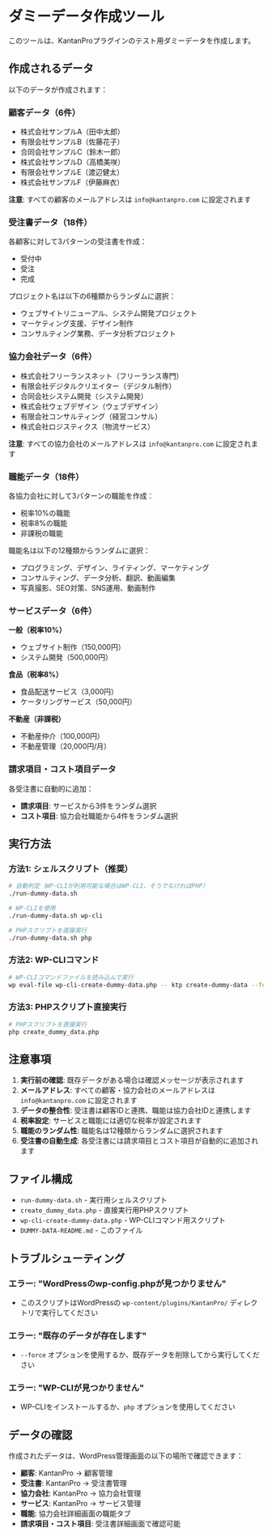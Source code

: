 # ダミーデータ作成ツール

このツールは、KantanProプラグインのテスト用ダミーデータを作成します。

## 作成されるデータ

以下のデータが作成されます：

### 顧客データ（6件）
- 株式会社サンプルA（田中太郎）
- 有限会社サンプルB（佐藤花子）
- 合同会社サンプルC（鈴木一郎）
- 株式会社サンプルD（高橋美咲）
- 有限会社サンプルE（渡辺健太）
- 株式会社サンプルF（伊藤麻衣）

**注意**: すべての顧客のメールアドレスは `info@kantanpro.com` に設定されます

### 受注書データ（18件）
各顧客に対して3パターンの受注書を作成：
- 受付中
- 受注
- 完成

プロジェクト名は以下の6種類からランダムに選択：
- ウェブサイトリニューアル、システム開発プロジェクト
- マーケティング支援、デザイン制作
- コンサルティング業務、データ分析プロジェクト

### 協力会社データ（6件）
- 株式会社フリーランスネット（フリーランス専門）
- 有限会社デジタルクリエイター（デジタル制作）
- 合同会社システム開発（システム開発）
- 株式会社ウェブデザイン（ウェブデザイン）
- 有限会社コンサルティング（経営コンサル）
- 株式会社ロジスティクス（物流サービス）

**注意**: すべての協力会社のメールアドレスは `info@kantanpro.com` に設定されます

### 職能データ（18件）
各協力会社に対して3パターンの職能を作成：
- 税率10%の職能
- 税率8%の職能
- 非課税の職能

職能名は以下の12種類からランダムに選択：
- プログラミング、デザイン、ライティング、マーケティング
- コンサルティング、データ分析、翻訳、動画編集
- 写真撮影、SEO対策、SNS運用、動画制作

### サービスデータ（6件）
**一般（税率10%）**
- ウェブサイト制作（150,000円）
- システム開発（500,000円）

**食品（税率8%）**
- 食品配送サービス（3,000円）
- ケータリングサービス（50,000円）

**不動産（非課税）**
- 不動産仲介（100,000円）
- 不動産管理（20,000円/月）

### 請求項目・コスト項目データ
各受注書に自動的に追加：
- **請求項目**: サービスから3件をランダム選択
- **コスト項目**: 協力会社職能から4件をランダム選択

## 実行方法

### 方法1: シェルスクリプト（推奨）

```bash
# 自動判定（WP-CLIが利用可能な場合はWP-CLI、そうでなければPHP）
./run-dummy-data.sh

# WP-CLIを使用
./run-dummy-data.sh wp-cli

# PHPスクリプトを直接実行
./run-dummy-data.sh php
```

### 方法2: WP-CLIコマンド

```bash
# WP-CLIコマンドファイルを読み込んで実行
wp eval-file wp-cli-create-dummy-data.php -- ktp create-dummy-data --force
```

### 方法3: PHPスクリプト直接実行

```bash
# PHPスクリプトを直接実行
php create_dummy_data.php
```

## 注意事項

1. **実行前の確認**: 既存データがある場合は確認メッセージが表示されます
2. **メールアドレス**: すべての顧客・協力会社のメールアドレスは `info@kantanpro.com` に設定されます
3. **データの整合性**: 受注書は顧客IDと連携、職能は協力会社IDと連携します
4. **税率設定**: サービスと職能には適切な税率が設定されます
5. **職能のランダム性**: 職能名は12種類からランダムに選択されます
6. **受注書の自動生成**: 各受注書には請求項目とコスト項目が自動的に追加されます

## ファイル構成

- `run-dummy-data.sh` - 実行用シェルスクリプト
- `create_dummy_data.php` - 直接実行用PHPスクリプト
- `wp-cli-create-dummy-data.php` - WP-CLIコマンド用スクリプト
- `DUMMY-DATA-README.md` - このファイル

## トラブルシューティング

### エラー: "WordPressのwp-config.phpが見つかりません"
- このスクリプトはWordPressの `wp-content/plugins/KantanPro/` ディレクトリで実行してください

### エラー: "既存のデータが存在します"
- `--force` オプションを使用するか、既存データを削除してから実行してください

### エラー: "WP-CLIが見つかりません"
- WP-CLIをインストールするか、`php` オプションを使用してください

## データの確認

作成されたデータは、WordPress管理画面の以下の場所で確認できます：

- **顧客**: KantanPro → 顧客管理
- **受注書**: KantanPro → 受注書管理
- **協力会社**: KantanPro → 協力会社管理
- **サービス**: KantanPro → サービス管理
- **職能**: 協力会社詳細画面の職能タブ
- **請求項目・コスト項目**: 受注書詳細画面で確認可能 